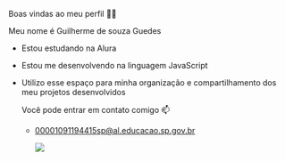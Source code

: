 Boas vindas ao meu perfil 💙💙


Meu nome é Guilherme de souza Guedes

- Estou estudando na Alura

- Estou me desenvolvendo na linguagem JavaScript

- Utilizo esse espaço para minha organização e compartilhamento dos meu projetos desenvolvidos

  Você pode entrar em contato comigo 📫

  - 00001091194415sp@al.educacao.sp.gov.br
 
    ![](link)
